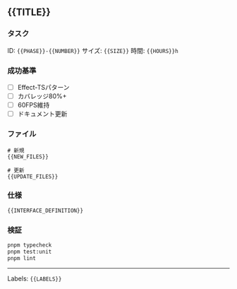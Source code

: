## {{TITLE}}

### タスク
ID: `{{PHASE}}-{{NUMBER}}`
サイズ: `{{SIZE}}`
時間: `{{HOURS}}h`

### 成功基準
- [ ] Effect-TSパターン
- [ ] カバレッジ80%+
- [ ] 60FPS維持
- [ ] ドキュメント更新

### ファイル
```
# 新規
{{NEW_FILES}}

# 更新
{{UPDATE_FILES}}
```

### 仕様
```typescript
{{INTERFACE_DEFINITION}}
```

### 検証
```bash
pnpm typecheck
pnpm test:unit
pnpm lint
```

---
Labels: `{{LABELS}}`